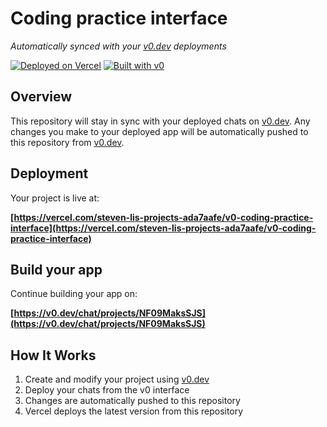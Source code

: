 # Coding practice interface

*Automatically synced with your [v0.dev](https://v0.dev) deployments*

[![Deployed on Vercel](https://img.shields.io/badge/Deployed%20on-Vercel-black?style=for-the-badge&logo=vercel)](https://vercel.com/steven-lis-projects-ada7aafe/v0-coding-practice-interface)
[![Built with v0](https://img.shields.io/badge/Built%20with-v0.dev-black?style=for-the-badge)](https://v0.dev/chat/projects/NF09MaksSJS)

## Overview

This repository will stay in sync with your deployed chats on [v0.dev](https://v0.dev).
Any changes you make to your deployed app will be automatically pushed to this repository from [v0.dev](https://v0.dev).

## Deployment

Your project is live at:

**[https://vercel.com/steven-lis-projects-ada7aafe/v0-coding-practice-interface](https://vercel.com/steven-lis-projects-ada7aafe/v0-coding-practice-interface)**

## Build your app

Continue building your app on:

**[https://v0.dev/chat/projects/NF09MaksSJS](https://v0.dev/chat/projects/NF09MaksSJS)**

## How It Works

1. Create and modify your project using [v0.dev](https://v0.dev)
2. Deploy your chats from the v0 interface
3. Changes are automatically pushed to this repository
4. Vercel deploys the latest version from this repository